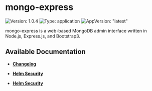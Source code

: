 # mongo-express

![Version: 1.0.4](https://img.shields.io/badge/Version-1.0.4-informational?style=flat-square) ![Type: application](https://img.shields.io/badge/Type-application-informational?style=flat-square) ![AppVersion: "latest"](https://img.shields.io/badge/AppVersion-"latest"-informational?style=flat-square)

mongo-express is a web-based MongoDB admin interface written in Node.js, Express.js, and Bootstrap3.

## Available Documentation

- [**Changelog**](CHANGELOG)

- [**Helm Security**](container-security)

- [**Helm Security**](helm-security)

